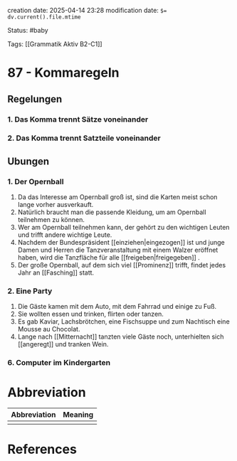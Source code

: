 creation date: 2025-04-14 23:28
modification date: `$= dv.current().file.mtime`

Status: #baby 

Tags: [[Grammatik Aktiv B2-C1]]

# 87 - Kommaregeln

## Regelungen

### 1. Das Komma trennt Sätze voneinander

### 2. Das Komma trennt Satzteile voneinander




## Ubungen

### 1. Der Opernball

1. Da das Interesse am Opernball groß ist, sind die Karten meist schon lange vorher ausverkauft.
2. Natürlich braucht man die passende Kleidung, um am Opernball teilnehmen zu können.
3. Wer am Opernball teilnehmen kann, der gehört zu den wichtigen Leuten und trifft andere wichtige Leute.
4. Nachdem der Bundespräsident [[einziehen|eingezogen]]  ist und junge Damen und Herren die Tanzveranstaltung mit einem Walzer eröffnet haben, wird die Tanzfläche für alle [[freigeben|freigegeben]] .
5. Der große Opernball, auf dem sich viel [[Prominenz]] trifft, findet jedes Jahr an [[Fasching]] statt.

### 2. Eine Party

1. Die Gäste kamen mit dem Auto, mit dem Fahrrad und einige zu Fuß. 
2. Sie wollten essen und trinken, flirten oder tanzen. 
3. Es gab Kaviar, Lachsbrötchen, eine Fischsuppe und zum Nachtisch eine Mousse au Chocolat. 
4. Lange nach [[Mitternacht]] tanzten viele Gäste noch, unterhielten sich [[angeregt]] und tranken Wein.

### 6. Computer im Kindergarten

















# Abbreviation

| Abbreviation | Meaning |
| ------------ | ------- |
|              |         |


# References